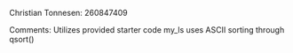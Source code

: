 Christian Tonnesen: 260847409

Comments:
Utilizes provided starter code
my_ls uses ASCII sorting through qsort()